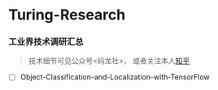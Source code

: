 # Turing-Research

### 工业界技术调研汇总
> 技术细节可见公众号<码龙社>， 或者关注本人[知乎](https://www.zhihu.com/people/TuringEmmy)
>

- [ ] Object-Classification-and-Localization-with-TensorFlow